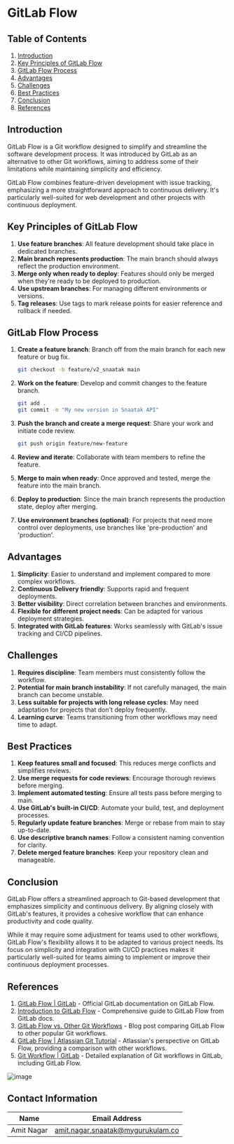 # GitLab Flow 

## Table of Contents

1. [Introduction](#introduction)
2. [Key Principles of GitLab Flow](#key-principles-of-gitlab-flow)
3. [GitLab Flow Process](#gitlab-flow-process)
4. [Advantages](#advantages)
5. [Challenges](#challenges)
6. [Best Practices](#best-practices)
7. [Conclusion](#conclusion)
8. [References](#References)

## Introduction

GitLab Flow is a Git workflow designed to simplify and streamline the software development process. It was introduced by GitLab as an alternative to other Git workflows, aiming to address some of their limitations while maintaining simplicity and efficiency.

GitLab Flow combines feature-driven development with issue tracking, emphasizing a more straightforward approach to continuous delivery. It's particularly well-suited for web development and other projects with continuous deployment.

## Key Principles of GitLab Flow

1. **Use feature branches**: All feature development should take place in dedicated branches.
2. **Main branch represents production**: The main branch should always reflect the production environment.
3. **Merge only when ready to deploy**: Features should only be merged when they're ready to be deployed to production.
4. **Use upstream branches**: For managing different environments or versions.
5. **Tag releases**: Use tags to mark release points for easier reference and rollback if needed.

## GitLab Flow Process

1. **Create a feature branch**: Branch off from the main branch for each new feature or bug fix.

    ```bash
    git checkout -b feature/v2_snaatak main
    ```

2. **Work on the feature**: Develop and commit changes to the feature branch.

    ```bash
    git add .
    git commit -m "My new version in Snaatak API"
    ```

3. **Push the branch and create a merge request**: Share your work and initiate code review.

    ```bash
    git push origin feature/new-feature
    ```

4. **Review and iterate**: Collaborate with team members to refine the feature.

5. **Merge to main when ready**: Once approved and tested, merge the feature into the main branch.

6. **Deploy to production**: Since the main branch represents the production state, deploy after merging.

7. **Use environment branches (optional)**: For projects that need more control over deployments, use branches like 'pre-production' and 'production'.

## Advantages

1. **Simplicity**: Easier to understand and implement compared to more complex workflows.
2. **Continuous Delivery friendly**: Supports rapid and frequent deployments.
3. **Better visibility**: Direct correlation between branches and environments.
4. **Flexible for different project needs**: Can be adapted for various deployment strategies.
5. **Integrated with GitLab features**: Works seamlessly with GitLab's issue tracking and CI/CD pipelines.

## Challenges

1. **Requires discipline**: Team members must consistently follow the workflow.
2. **Potential for main branch instability**: If not carefully managed, the main branch can become unstable.
3. **Less suitable for projects with long release cycles**: May need adaptation for projects that don't deploy frequently.
4. **Learning curve**: Teams transitioning from other workflows may need time to adapt.

## Best Practices

1. **Keep features small and focused**: This reduces merge conflicts and simplifies reviews.
2. **Use merge requests for code reviews**: Encourage thorough reviews before merging.
3. **Implement automated testing**: Ensure all tests pass before merging to main.
4. **Use GitLab's built-in CI/CD**: Automate your build, test, and deployment processes.
5. **Regularly update feature branches**: Merge or rebase from main to stay up-to-date.
6. **Use descriptive branch names**: Follow a consistent naming convention for clarity.
7. **Delete merged feature branches**: Keep your repository clean and manageable.

## Conclusion

GitLab Flow offers a streamlined approach to Git-based development that emphasizes simplicity and continuous delivery. By aligning closely with GitLab's features, it provides a cohesive workflow that can enhance productivity and code quality.

While it may require some adjustment for teams used to other workflows, GitLab Flow's flexibility allows it to be adapted to various project needs. Its focus on simplicity and integration with CI/CD practices makes it particularly well-suited for teams aiming to implement or improve their continuous deployment processes.

## References

1. [GitLab Flow | GitLab](https://about.gitlab.com/topics/version-control/what-is-gitlab-flow/) - Official GitLab documentation on GitLab Flow.
2. [Introduction to GitLab Flow](https://docs.gitlab.com/ee/topics/gitlab_flow.html) - Comprehensive guide to GitLab Flow from GitLab docs.
3. [GitLab Flow vs. Other Git Workflows](https://about.gitlab.com/blog/2020/03/05/what-is-gitlab-flow/) - Blog post comparing GitLab Flow to other popular Git workflows.
4. [GitLab Flow | Atlassian Git Tutorial](https://www.atlassian.com/git/tutorials/comparing-workflows/gitflow-workflow) - Atlassian's perspective on GitLab Flow, providing a comparison with other workflows.
5. [Git Workflow | GitLab](https://docs.gitlab.com/ee/topics/git/git_workflow.html) - Detailed explanation of Git workflows in GitLab, including GitLab Flow.

![image](https://github.com/user-attachments/assets/77e1bb74-fad5-4199-97bd-823e2cde1d6e)


## Contact Information 
|Name|Email Address|
|:---:|:---:|
|Amit Nagar|amit.nagar.snaatak@mygurukulam.co|
